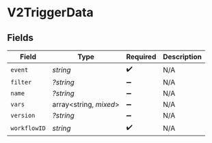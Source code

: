 # V2TriggerData


## Fields

| Field                  | Type                   | Required               | Description            |
| ---------------------- | ---------------------- | ---------------------- | ---------------------- |
| `event`                | *string*               | :heavy_check_mark:     | N/A                    |
| `filter`               | *?string*              | :heavy_minus_sign:     | N/A                    |
| `name`                 | *?string*              | :heavy_minus_sign:     | N/A                    |
| `vars`                 | array<string, *mixed*> | :heavy_minus_sign:     | N/A                    |
| `version`              | *?string*              | :heavy_minus_sign:     | N/A                    |
| `workflowID`           | *string*               | :heavy_check_mark:     | N/A                    |